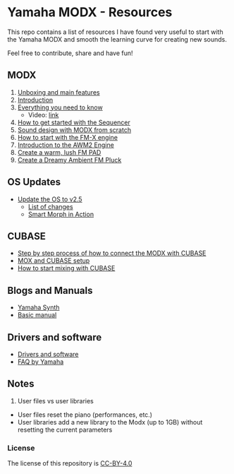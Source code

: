 # Yamaha MODX - Resources

This repo contains a list of resources I have found very useful to start with the Yamaha MODX and smooth the learning curve for creating new sounds.

Feel free to contribute, share and have fun! 

## MODX

1. [Unboxing and main features](https://www.youtube.com/watch?v=01jyFy3jfJ4)
2. [Introduction](https://www.youtube.com/watch?v=Tv4wFSK-_AE)
3. [Everything you need to know](https://loopopmusic.com/yamaha-modx-review-everything-you-need-to-know)
    * Video: [link](https://www.youtube.com/watch?v=sksFzgCG62Q&list=WL&index=13&t=0s)
4. [How to get started with the Sequencer](https://www.youtube.com/watch?v=KP2p4awFaXE)
5. [Sound design with MODX from scratch](https://www.youtube.com/watch?v=76Vh2p9S2GE)
6. [How to start with the FM-X engine](https://www.youtube.com/watch?v=aWgvag_7DkI)
7. [Introduction to the AWM2 Engine](https://www.youtube.com/watch?v=qAHjgDSqhFg)
8. [Create a warm, lush FM PAD](https://www.youtube.com/watch?v=ZsAlC5lAHAE)
9. [Create a Dreamy Ambient FM Pluck](https://www.youtube.com/watch?v=hQCO-FhZ14M)


## OS Updates

* [Update the OS to v2.5](https://www.youtube.com/watch?v=ljACzRgVf08)
  * [List of changes](https://usa.yamaha.com/support/updates/modx_os_updater.html)
  * [Smart Morph in Action](https://www.youtube.com/watch?v=Hd3aCDutC5s)


## CUBASE

* [Step by step process of how to connect the MODX with CUBASE](https://www.youtube.com/watch?v=ZPPJeU9Ayy4)
* [MOX and CUBASE setup](https://yamahasynth.com/modx-category/mastering-modx) 
* [How to start mixing with CUBASE](https://www.youtube.com/watch?v=BgKmC1jxhto&list=WL&index=2&t=0s)


## Blogs and Manuals

* [Yamaha Synth](https://yamahasynth.com/modx)
* [Basic manual](https://usa.yamaha.com/files/download/other_assets/5/1162395/modx6_modx7_modx8_en_om_a0.pdf)

## Drivers and software

* [Drivers and software](https://usa.yamaha.com/products/music_production/synthesizers/modx/downloads.html)
* [FAQ by Yamaha](https://usa.yamaha.com/products/music_production/synthesizers/modx/faq.html#product-tabs)


## Notes

1) User files vs user libraries

- User files reset the piano (performances, etc.)
- User libraries add a new library to the Modx (up to 1GB) without resetting the current parameters


### License

The license of this repository is [CC-BY-4.0](https://creativecommons.org/licenses/by/4.0/)
